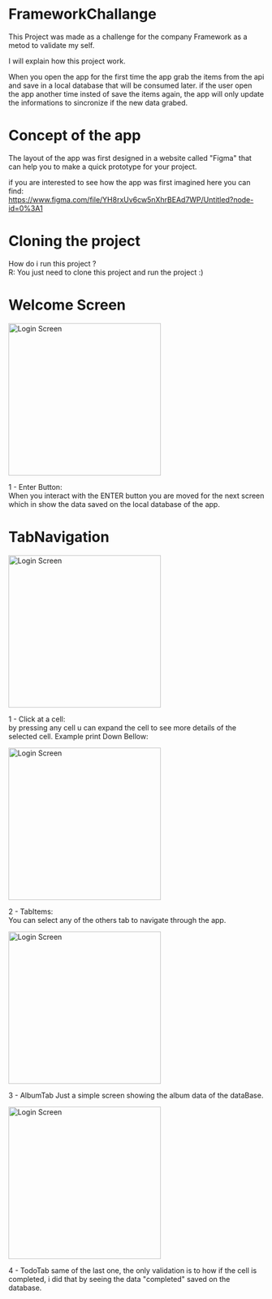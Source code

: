 # FrameworkChallange

This Project was made as a challenge for the company Framework as a metod to validate my self.

I will explain how this project work.

When you open the app for the first time the app grab the items from the api and save in a local database that will be consumed later. if the user open the app another time insted of save the items again, the app will only update the informations to sincronize if the new data grabed.

# Concept of the app

The layout of the app was first designed in a website called "Figma" that can help you to make a quick prototype for your project.

if you are interested to see how the app was first imagined here you can find: <br />
https://www.figma.com/file/YH8rxUv6cw5nXhrBEAd7WP/Untitled?node-id=0%3A1

# Cloning the project

How do i run this project ? <br />
R: You just need to clone this project and run the project :)


# Welcome Screen

<img width="300" alt="Login Screen" src="https://github.com/RonaldoSamuel/FrameworkChallange/blob/master/Prints/WelcomeScreen.png" style="max-width:100%;">

1 - Enter Button: <br />
        When you interact with the ENTER button you are moved for the next screen which in show the data saved on the local database of the app.
        
      
# TabNavigation
 
<img width="300" alt="Login Screen" src="https://github.com/RonaldoSamuel/FrameworkChallange/blob/master/Prints/PostTab.png" style="max-width:100%;">

1 - Click at a cell: <br />
        by pressing any cell u can expand the cell to see more details of the selected cell. Example print Down Bellow:
        
<img width="300" alt="Login Screen" src="https://github.com/RonaldoSamuel/FrameworkChallange/blob/master/Prints/PostTabExpended.png" style="max-width:100%;">
        
2 - TabItems: <br />
        You can select any of the others tab to navigate through the app.

<img width="300" alt="Login Screen" src="https://github.com/RonaldoSamuel/FrameworkChallange/blob/master/Prints/AlbumTab.png" style="max-width:100%;">

3 - AlbumTab
        Just a simple screen showing the album data of the dataBase.

<img width="300" alt="Login Screen" src="https://github.com/RonaldoSamuel/FrameworkChallange/blob/master/Prints/ToDoTab.png" style="max-width:100%;">

4 - TodoTab
      same of the last one, the only validation is to how if the cell is completed, i did that by seeing the data "completed" saved on the database.

